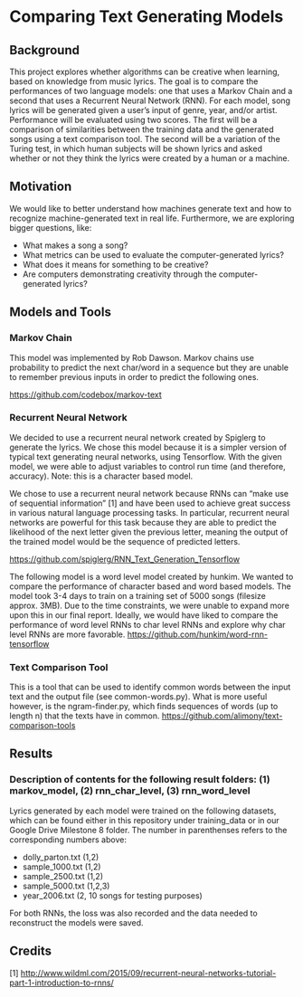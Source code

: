 # Comparing Text Generating Models

## Background
This project explores whether algorithms can be creative when learning, based on knowledge from music lyrics. The goal is to compare the performances of two language models: one that uses a Markov Chain and a second that uses a Recurrent Neural Network (RNN). For each model, song lyrics will be generated given a user’s input of genre, year, and/or artist. Performance will be evaluated using two scores. The first will be a comparison of similarities between the training data and the generated songs using a text comparison tool. The second will be a variation of the Turing test, in which human subjects will be shown lyrics and asked whether or not they think the lyrics were created by a human or a machine. 

## Motivation
We would like to better understand how machines generate text and how to recognize machine-generated text in real life. Furthermore, we are exploring bigger questions, like:
* What makes a song a song?
* What metrics can be used to evaluate the computer-generated lyrics?
* What does it means for something to be creative?
* Are computers demonstrating creativity through the computer-generated lyrics?

## Models and Tools

### Markov Chain

This model was implemented by Rob Dawson. Markov chains use probability to predict the next char/word in a sequence but they are unable to remember previous inputs in order to predict the following ones. 

https://github.com/codebox/markov-text

### Recurrent Neural Network
We decided to use a recurrent neural network created by Spiglerg to generate the lyrics. We chose this model because it is a simpler version of typical text generating neural networks, using Tensorflow. With the given model, we were able to adjust variables to control run time (and therefore, accuracy). Note: this is a character based model. 

We chose to use a recurrent neural network because RNNs can “make use of sequential information” [1] and have been used to achieve great success in various natural language processing tasks. In particular, recurrent neural networks are powerful for this task because they are able to predict the likelihood of the next letter given the previous letter, meaning the output of the trained model would be the sequence of predicted letters.

https://github.com/spiglerg/RNN_Text_Generation_Tensorflow

The following model is a word level model created by hunkim. We wanted to compare the performance of character based and word based models. The model took 3-4 days to train on a training set of 5000 songs (filesize approx. 3MB). Due to the time constraints, we were unable to expand more upon this in our final report. Ideally, we would have liked to compare the performance of word level RNNs to char level RNNs and explore why char level RNNs are more favorable. 
https://github.com/hunkim/word-rnn-tensorflow

### Text Comparison Tool

This is a tool that can be used to identify common words between the input text and the output file (see common-words.py). What is more useful however, is the ngram-finder.py, which finds sequences of words (up to length n) that the texts have in common.
https://github.com/alimony/text-comparison-tools

## Results
### Description of contents for the following result folders: (1) markov_model, (2) rnn_char_level, (3) rnn_word_level
Lyrics generated by each model were trained on the following datasets, which can be found either in this repository under training_data or in our Google Drive Milestone 8 folder. The number in parenthenses refers to the corresponding numbers above:
- dolly_parton.txt (1,2)
- sample_1000.txt (1,2)
- sample_2500.txt (1,2)
- sample_5000.txt (1,2,3)
- year_2006.txt (2, 10 songs for testing purposes)

For both RNNs, the loss was also recorded and the data needed to reconstruct the models were saved. 

## Credits
[1] http://www.wildml.com/2015/09/recurrent-neural-networks-tutorial-part-1-introduction-to-rnns/
